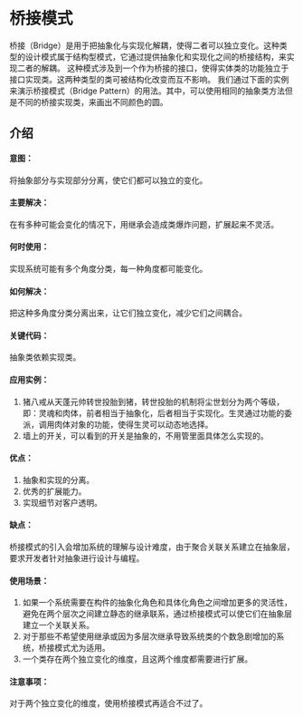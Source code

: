 # 桥接模式
桥接（Bridge）是用于把抽象化与实现化解耦，使得二者可以独立变化。这种类型的设计模式属于结构型模式，它通过提供抽象化和实现化之间的桥接结构，来实现二者的解耦。
这种模式涉及到一个作为桥接的接口，使得实体类的功能独立于接口实现类。这两种类型的类可被结构化改变而互不影响。
我们通过下面的实例来演示桥接模式（Bridge Pattern）的用法。其中，可以使用相同的抽象类方法但是不同的桥接实现类，来画出不同颜色的圆。

## 介绍
#### 意图：
将抽象部分与实现部分分离，使它们都可以独立的变化。

#### 主要解决：
在有多种可能会变化的情况下，用继承会造成类爆炸问题，扩展起来不灵活。

#### 何时使用：
实现系统可能有多个角度分类，每一种角度都可能变化。

#### 如何解决：
把这种多角度分类分离出来，让它们独立变化，减少它们之间耦合。

#### 关键代码：
抽象类依赖实现类。

#### 应用实例：
1. 猪八戒从天蓬元帅转世投胎到猪，转世投胎的机制将尘世划分为两个等级，即：灵魂和肉体，前者相当于抽象化，后者相当于实现化。生灵通过功能的委派，调用肉体对象的功能，使得生灵可以动态地选择。
2. 墙上的开关，可以看到的开关是抽象的，不用管里面具体怎么实现的。

#### 优点：
1. 抽象和实现的分离。
2. 优秀的扩展能力。
3. 实现细节对客户透明。

#### 缺点：
桥接模式的引入会增加系统的理解与设计难度，由于聚合关联关系建立在抽象层，要求开发者针对抽象进行设计与编程。

#### 使用场景：
1. 如果一个系统需要在构件的抽象化角色和具体化角色之间增加更多的灵活性，避免在两个层次之间建立静态的继承联系，通过桥接模式可以使它们在抽象层建立一个关联关系。
2. 对于那些不希望使用继承或因为多层次继承导致系统类的个数急剧增加的系统，桥接模式尤为适用。
3. 一个类存在两个独立变化的维度，且这两个维度都需要进行扩展。

#### 注意事项：
对于两个独立变化的维度，使用桥接模式再适合不过了。
